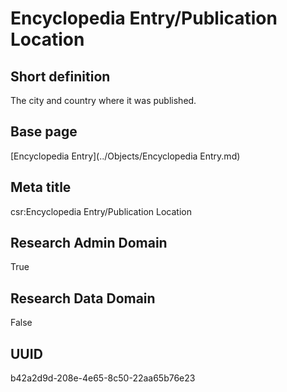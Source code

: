# Encyclopedia Entry/Publication Location
## Short definition
The city and country where it was published.
## Base page
[Encyclopedia Entry](../Objects/Encyclopedia Entry.md)
## Meta title
csr:Encyclopedia Entry/Publication Location
## Research Admin Domain
True
## Research Data Domain
False
## UUID
b42a2d9d-208e-4e65-8c50-22aa65b76e23
